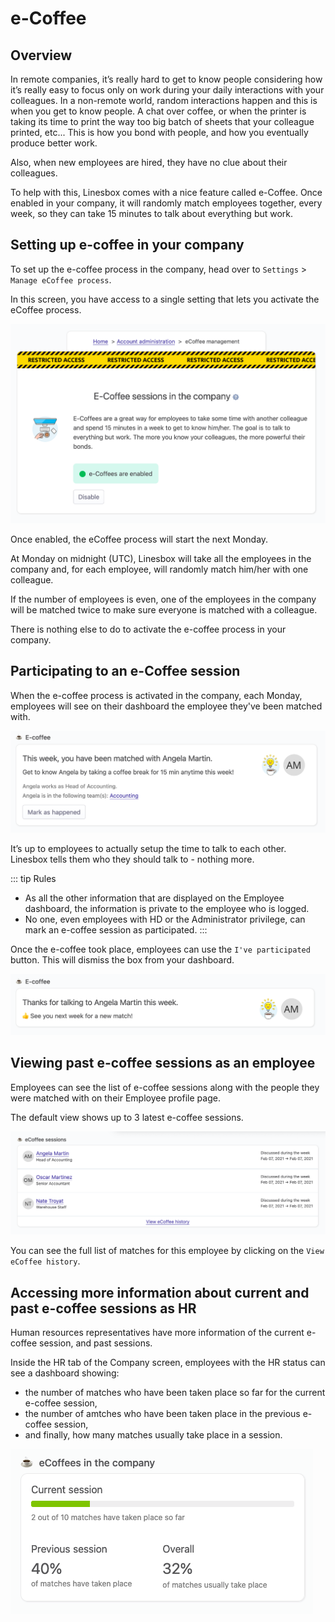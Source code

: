 # e-Coffee

## Overview

In remote companies, it’s really hard to get to know people considering how it’s really easy to focus only on work during your daily interactions with your colleagues. In a non-remote world, random interactions happen and this is when you get to know people. A chat over coffee, or when the printer is taking its time to print the way too big batch of sheets that your colleague printed, etc... This is how you bond with people, and how you eventually produce better work.

Also, when new employees are hired, they have no clue about their colleagues.

To help with this, Linesbox comes with a nice feature called e-Coffee. Once enabled in your company, it will randomly match employees together, every week, so they can take 15 minutes to talk about everything but work.

## Setting up e-coffee in your company

To set up the e-coffee process in the company, head over to `Settings` > `Manage eCoffee process`.

In this screen, you have access to a single setting that lets you activate the eCoffee process.

![](./img/e-coffee-administration.png)

Once enabled, the eCoffee process will start the next Monday.

At Monday on midnight (UTC), Linesbox will take all the employees in the company and, for each employee, will randomly match him/her with one colleague.

If the number of employees is even, one of the employees in the company will be matched twice to make sure everyone is matched with a colleague.

There is nothing else to do to activate the e-coffee process in your company.

## Participating to an e-Coffee session

When the e-coffee process is activated in the company, each Monday, employees will see on their dashboard the employee they've been matched with.

![](./img/e-coffee-dashboard.png)

It’s up to employees to actually setup the time to talk to each other. Linesbox tells them who they should talk to - nothing more.

::: tip Rules
* As all the other information that are displayed on the Employee dashboard, the information is private to the employee who is logged.
* No one, even employees with HD or the Administrator privilege, can mark an e-coffee session as participated.
:::

Once the e-coffee took place, employees can use the `I've participated` button. This will dismiss the box from your dashboard.

![](./img/e-coffee-dashboard-completed.png)

## Viewing past e-coffee sessions as an employee

Employees can see the list of e-coffee sessions along with the people they were matched with on their Employee profile page.

The default view shows up to 3 latest e-coffee sessions.

![](./img/e-coffee-employee-profile.png)

You can see the full list of matches for this employee by clicking on the `View eCoffee history`.

## Accessing more information about current and past e-coffee sessions as HR

Human resources representatives have more information of the current e-coffee session, and past sessions.

Inside the HR tab of the Company screen, employees with the HR status can see a dashboard showing:

* the number of matches who have been taken place so far for the current e-coffee session,
* the number of amtches who have been taken place in the previous e-coffee session,
* and finally, how many matches usually take place in a session.

![](./img/e-coffee-hr-company.png)
